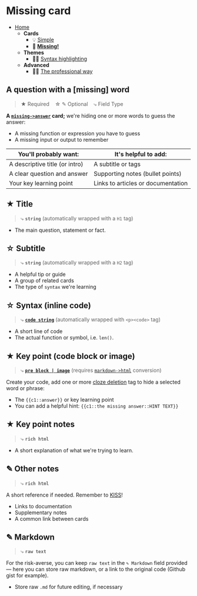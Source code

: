 # Missing card

- [Home](../../../README.md)
    - **Cards**
        + 💡 [Simple](../simple/index.md)
        + 🔎 **[Missing!](../missing/index.md)**
    - **Themes**
        + 🧑‍🎨 [Syntax highlighting](../highlight/index.md)
    - **Advanced**
        + 🧑‍🎓 [The professional way](../advanced/index.md)


## A question with a [missing] word

> ★ Required  &nbsp;&nbsp;&nbsp;☆ ✎ Optional &nbsp;&nbsp;&nbsp;⤷ Field Type

**A [`missing->answer`](https://docs.ankiweb.net/editing.html#cloze-deletion) card;** we're hiding one or more words to guess the answer:

- A missing function or expression you have to guess
- A missing input or output to remember

| You'll probably want: | It's helpful to add: |
| --------------------- | ------------------------------ |
| A descriptive title (or intro) | A subtitle or tags |
| A clear question and answer | Supporting notes (bullet points) |
| Your key learning point | Links to articles or documentation |



## ★ Title

> ⤷ **`string`** (automatically wrapped with a `H1` tag)

- The main question, statement or fact.


## ☆ Subtitle

> ⤷ **`string`** (automatically wrapped with a `H2` tag)

- A helpful tip or guide
- A group of related cards
- The type of `syntax` we're learning


## ☆ Syntax (inline code)

> ⤷ **[`code string`](../highlight/index.md#basic-syntax-highlighting)**
>    (automatically wrapped with `<p><code>` tag)

- A short line of code
- The actual function or symbol, i.e. `len()`.


## ★ Key point (code block or image)

> ⤷ **[`pre block | image`](../highlight/index.md#full-syntax-highlighting)**
>    (requires [`markdown->html`](../highlight/index.md#full-syntax-highlighting) conversion)

Create your code, add one or more [cloze deletion](https://apps.ankiweb.net/docs/manual.html#cloze-deletion) tag to hide a selected word or phrase:

- The `{{c1::answer}}` or key learning point
- You can add a helpful hint: `{{c1::the missing answer::HINT TEXT}}`


## ★ Key point notes

> ⤷ **`rich html`**

- A short explanation of what we're trying to learn.


## ✎ Other notes

> ⤷ **`rich html`**

A short reference if needed. Remember to [KISS](../../../#keep-it-simple-stupid)!

- Links to documentation
- Supplementary notes
- A common link between cards


## ✎ Markdown

> ⤷ **`raw text`**

For the risk-averse, you can keep `raw text` in the `✎ Markdown` field provided — here you can store raw markdown, or a link to the original code (Github gist for example).

- Store raw `.md` for future editing, if necessary
